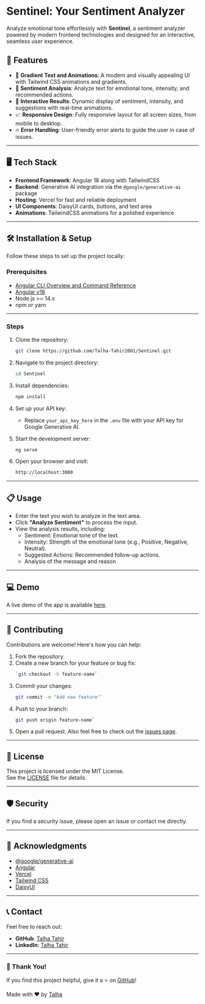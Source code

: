 # Sentinel: Your Sentiment Analyzer  

Analyze emotional tone effortlessly with **Sentinel**, a sentiment analyzer powered by modern frontend technologies and designed for an interactive, seamless user experience.  

## 🚀 Features  

- 🌈 **Gradient Text and Animations**: A modern and visually appealing UI with Tailwind CSS animations and gradients.  
- 🧠 **Sentiment Analysis**: Analyze text for emotional tone, intensity, and recommended actions.  
- 🎯 **Interactive Results**: Dynamic display of sentiment, intensity, and suggestions with real-time animations.  
- 📈 **Responsive Design**: Fully responsive layout for all screen sizes, from mobile to desktop.  
- 🔥 **Error Handling**: User-friendly error alerts to guide the user in case of issues.  
---

## 🖥️ Tech Stack  

- **Frontend Framework**: Angular 18 along with TailwindCSS 
- **Backend**: Generative AI integration via the ```@google/generative-ai```  package
- **Hosting**: Vercel for fast and reliable deployment 
- **UI Components**: DaisyUI cards, buttons, and text area  
- **Animations**: TailwindCSS animations for a polished experience  
---

## 🛠️ Installation & Setup

Follow these steps to set up the project locally:  
### Prerequisites
- [Angular CLI Overview and Command Reference](https://angular.dev/tools/cli)
- [Angular v18](https://angular.dev/)
- Node.js >= 14.x
- npm or yarn
----
### Steps
1. Clone the repository:  
   ```bash  
   git clone https://github.com/Talha-Tahir2001/Sentinel.git  
2.  Navigate to the project directory:
    ```bash
    cd Sentinel
3.  Install dependencies:
    ```bash
    npm install 
4. Set up your API key:
    -   Replace `your_api_key_here` in the `.env` file with your API key for Google Generative AI.

5.  Start the development server:
     ```bash
    ng serve 
6.  Open your browser and visit:
     ```bash
    http://localhost:3000 
----------

## 📋 Usage

 - Enter the text you wish to analyze in the text area.
 - Click **"Analyze Sentiment"** to process the input.
 - View the analysis results, including:
    -   Sentiment: Emotional tone of the text.
    -   Intensity: Strength of the emotional tone (e.g., Positive, Negative, Neutral).
    -   Suggested Actions: Recommended follow-up actions.
    - Analysis of the message and reason
----------

## 💻 Demo

A live demo of the app is available [here]([Sentinel](https://sentinel-xi.vercel.app/)).

----------

## 🤝 Contributing

Contributions are welcome! Here's how you can help:
1.  Fork the repository.
2.  Create a new branch for your feature or bug fix:
    ```bash
    `git checkout -b feature-name` 
3.  Commit your changes:
    ```bash
    git commit -m "Add new feature"` 
4.  Push to your branch:
    ```bash
    git push origin feature-name` 
5.  Open a pull request.
Also feel free to check out the [issues page](https://github.com/Talha-Tahir2001/textractor/issues).

----------

## 📜 License

This project is licensed under the MIT License.  
See the [LICENSE](https://github.com/Talha-Tahir2001/Sentinel/blob/main/LICENSE) file for details.

----------

## 🛡️ Security

If you find a security issue, please open an issue or contact me directly.

----------

## 🌟 Acknowledgments
-   [@google/generative-ai](https://www.npmjs.com/package/@google/generative-ai)
- [Angular](https://angular.dev/)
-   [Vercel](https://vercel.com/)
-  [Tailwind CSS](https://tailwindcss.com/docs/guides/angular)
- [DaisyUI](https://daisyui.com/)
----------

## 📞 Contact

Feel free to reach out:
-   **GitHub**: [Talha Tahir](https://github.com/Talha-Tahir2001)
-   **LinkedIn**: [Talha Tahir](https://www.linkedin.com/in/talha-tahir1/)

----------

### 🙌 Thank You!

If you find this project helpful, give it a ⭐ on [GitHub](https://github.com/Talha-Tahir2001/Sentinel)!

Made with ❤️ by [Talha](https://github.com/Talha-Tahir2001)


